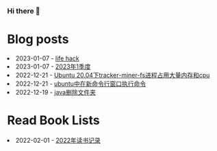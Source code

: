 ### Hi there 👋

<!--
**deletefromuser/deletefromuser** is a ✨ _special_ ✨ repository because its `README.md` (this file) appears on your GitHub profile.

Here are some ideas to get you started:

- 🔭 I’m currently working on ...
- 🌱 I’m currently learning ...
- 👯 I’m looking to collaborate on ...
- 🤔 I’m looking for help with ...
- 💬 Ask me about ...
- 📫 How to reach me: ...
- 😄 Pronouns: ...
- ⚡ Fun fact: ...
-->

# Blog posts
<!-- BLOG-POST-LIST:START -->
<li>2023-01-07 - <a href="https://deletefromuser.github.io/life/2023010101/" rel="nofollow">life hack</a></li><li>2023-01-07 - <a href="https://deletefromuser.github.io/watch/2023010101/" rel="nofollow">2023年1季度</a></li><li>2022-12-21 - <a href="https://deletefromuser.github.io/prob/2022122101/" rel="nofollow">Ubuntu 20.04下tracker-miner-fs进程占用大量内存和cpu</a></li><li>2022-12-21 - <a href="https://deletefromuser.github.io/bash/2022122101/" rel="nofollow">ubuntu中在新命令行窗口执行命令</a></li><li>2022-12-19 - <a href="https://deletefromuser.github.io/java/2022121901/" rel="nofollow">java删除文件夹</a></li>
<!-- BLOG-POST-LIST:END -->

# Read Book Lists
<!-- READ-BOOK-LIST:START -->
<li>2022-02-01 - <a href="https://deletefromuser.github.io/read/2022030701/" rel="nofollow">2022年读书记录</a></li>
<!-- READ-BOOK-LIST:END -->
